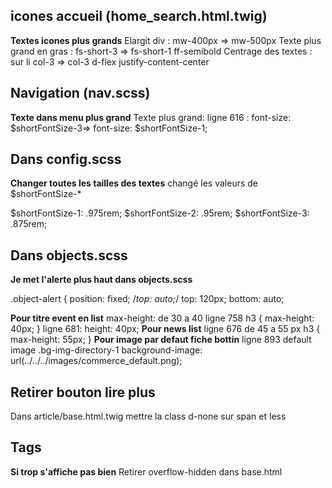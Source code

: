 icones accueil (home_search.html.twig)
---
**Textes icones plus grands**
Elargit div : mw-400px => mw-500px
Texte plus grand en gras : fs-short-3 => fs-short-1 ff-semibold
Centrage des textes : sur li col-3 => col-3 d-flex justify-content-center

Navigation (nav.scss)
---
**Texte dans menu plus grand**
Texte plus grand: ligne 616 : font-size: $shortFontSize-3=> font-size: $shortFontSize-1;


Dans config.scss
---
**Changer toutes les tailles des textes**
changé les valeurs de $shortFontSize-*

$shortFontSize-1: .975rem;
$shortFontSize-2: .95rem;
$shortFontSize-3: .875rem;

Dans objects.scss
---

**Je met l'alerte plus haut dans objects.scss**

.object-alert {
position: fixed;
/*top: auto;*/
top: 120px;
bottom: auto;

**Pour titre event en list**
max-height: de 30 a 40 ligne 758
h3 {
     max-height: 40px;
   }
ligne 681:   height: 40px;
**Pour news list**
ligne 676 de 45 a 55 px
h3 {
   max-height: 55px;
}
**Pour image par defaut fiche bottin**
ligne 893 default image .bg-img-directory-1
background-image: url(../../../images/commerce_default.png);

Retirer bouton lire plus
---
Dans article/base.html.twig mettre la class d-none sur span <span class="more"> et less

Tags
----
**Si trop s'affiche pas bien**
Retirer overflow-hidden dans base.html
